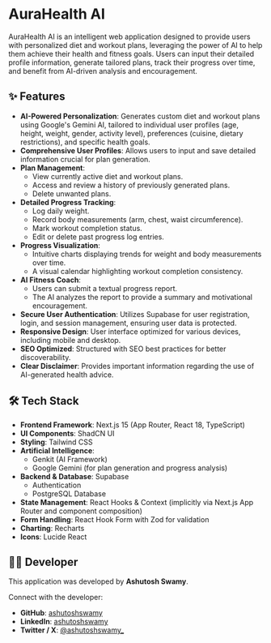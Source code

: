 # AuraHealth AI

AuraHealth AI is an intelligent web application designed to provide users with personalized diet and workout plans, leveraging the power of AI to help them achieve their health and fitness goals. Users can input their detailed profile information, generate tailored plans, track their progress over time, and benefit from AI-driven analysis and encouragement.

## ✨ Features

- **AI-Powered Personalization**: Generates custom diet and workout plans using Google's Gemini AI, tailored to individual user profiles (age, height, weight, gender, activity level), preferences (cuisine, dietary restrictions), and specific health goals.
- **Comprehensive User Profiles**: Allows users to input and save detailed information crucial for plan generation.
- **Plan Management**:
  - View currently active diet and workout plans.
  - Access and review a history of previously generated plans.
  - Delete unwanted plans.
- **Detailed Progress Tracking**:
  - Log daily weight.
  - Record body measurements (arm, chest, waist circumference).
  - Mark workout completion status.
  - Edit or delete past progress log entries.
- **Progress Visualization**:
  - Intuitive charts displaying trends for weight and body measurements over time.
  - A visual calendar highlighting workout completion consistency.
- **AI Fitness Coach**:
  - Users can submit a textual progress report.
  - The AI analyzes the report to provide a summary and motivational encouragement.
- **Secure User Authentication**: Utilizes Supabase for user registration, login, and session management, ensuring user data is protected.
- **Responsive Design**: User interface optimized for various devices, including mobile and desktop.
- **SEO Optimized**: Structured with SEO best practices for better discoverability.
- **Clear Disclaimer**: Provides important information regarding the use of AI-generated health advice.

## 🛠️ Tech Stack

- **Frontend Framework**: Next.js 15 (App Router, React 18, TypeScript)
- **UI Components**: ShadCN UI
- **Styling**: Tailwind CSS
- **Artificial Intelligence**:
  - Genkit (AI Framework)
  - Google Gemini (for plan generation and progress analysis)
- **Backend & Database**: Supabase
  - Authentication
  - PostgreSQL Database
- **State Management**: React Hooks & Context (implicitly via Next.js App Router and component composition)
- **Form Handling**: React Hook Form with Zod for validation
- **Charting**: Recharts
- **Icons**: Lucide React

## 🧑‍💻 Developer

This application was developed by **Ashutosh Swamy**.

Connect with the developer:

- **GitHub**: [ashutoshswamy](https://github.com/ashutoshswamy)
- **LinkedIn**: [ashutoshswamy](https://linkedin.com/in/ashutoshswamy)
- **Twitter / X**: [@ashutoshswamy\_](https://x.com/ashutoshswamy_)
